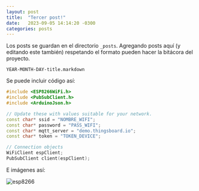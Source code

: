 ```yaml
---
layout: post
title:  "Tercer post!"
date:   2023-09-05 14:14:20 -0300
categories: posts
---
```

Los posts se guardan en el directorio `_posts`. Agregando posts aquí (y editando este también) respetando el formato pueden hacer la bitácora del proyecto.

`YEAR-MONTH-DAY-title.markdown`

Se puede incluir código así:

```c++
#include <ESP8266WiFi.h>
#include <PubSubClient.h>
#include <ArduinoJson.h>

// Update these with values suitable for your network.
const char* ssid = "NOMBRE_WIFI";
const char* password = "PASS_WIFI";
const char* mqtt_server = "demo.thingsboard.io";
const char* token = "TOKEN_DEVICE";

// Connection objects
WiFiClient espClient;
PubSubClient client(espClient);
```

E imágenes así:

![esp8266](https://upload.wikimedia.org/wikipedia/commons/thumb/7/7e/NodeMCU_DEVKIT_1.0.jpg/2880px-NodeMCU_DEVKIT_1.0.jpg)

